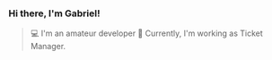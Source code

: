 ### Hi there, I'm Gabriel!

> 💻 I'm an amateur developer
> 💼 Currently, I'm working as Ticket Manager.


